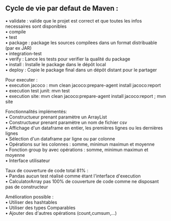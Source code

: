 <h2>Cycle de vie par defaut de Maven :</h2>

• validate : valide que le projet est correct et que toutes les infos
  necessaires sont disponibles</br>
• compile</br>
• test</br>
• package :  package les sources compilees dans un format
  distribuable (par ex JAR)</br>
• integration-test</br>
• verify :  Lance les tests pour verifier la qualité du package</br>
• install :  Installe le package dans le dépôt local</br>
• deploy : Copie le package final dans un dépôt distant pour le
  partager</br>
  
  
Pour executer :</br>
• execution jacoco :      mvn clean jacoco:prepare-agent install jacoco:report</br>
• execution test junit:   mvn test </br>
• execution site:         mvn clean jacoco:prepare-agent install jacoco:report ; mvn site</br>

Fonctionnalités implémentés: </br>
• Constructueur prenant paramètre un ArrayList</br>
• Constructueur prenant paramètre un nom de fichier csv</br>
• Affichage d'un dataframe en entier, les premières lignes ou les dernières lignes</br>
• Sélection d'un dataframe par ligne ou par colonne</br>
• Opérations sur les colonnes : somme, minimun maximun et moyenne</br>
• Fonction group by avec opérations : somme, minimun maximun et moyenne</br>
• Interface utilisateur</br>

Taux de couverture de code total 81% : </br>
• Pandas aucun test réalisé comme étant l'interface d'execution </br>
• CalculatorArray pas 100% de couverture de code comme ne disposant pas de constructeur </br>

Amélioration possible : </br>
• Utiliser des hashtables </br>
• Utiliser des types Comparables </br>
• Ajouter des d'autres opérations (count,cumsum,...) </br>

